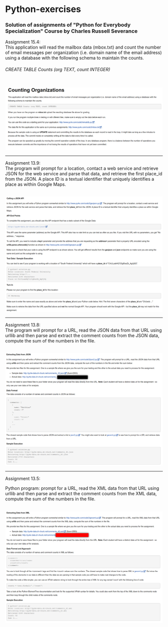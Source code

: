 # Python-exercises
### Solution of assignments of "Python for Everybody Specialization" Course by Charles Russell Severance

Assignment 15.4:<br/>
This application will read the mailbox data (mbox.txt) and count the number of email messages per organization (i.e. domain name of the email address) using a database with the following schema to maintain the counts.

  ###### CREATE TABLE Counts (org TEXT, count INTEGER) <br/><br/>
<img src="images/Ex_15.4.png" width="700">

------------------------------------------------------
Assignment 13.9:<br/>
The program will prompt for a location, contact a web service and retrieve JSON for the web service and parse that data, and retrieve the first place_id from the JSON. A place ID is a textual identifier that uniquely identifies a place as within Google Maps.<br/> <br/>


<img src="images/Ex_13.9.png" width="700">

------------------------------------------------------
Assignment 13.8:<br/>
The program will prompt for a URL, read the JSON data from that URL using urllib and then parse and extract the comment counts from the JSON data, compute the sum of the numbers in the file.<br/> <br/>


<img src="images/Ex_13.8.png" width="700">

------------------------------------------------------
Assignment 13.5: <br/>

Python program: prompt for a URL, read the XML data from that URL using urllib and then parse and extract the comment counts from the XML data, compute the sum of the numbers in the file. <br/> <br/>


<img src="images/Ex_13.5.png" width="700">
